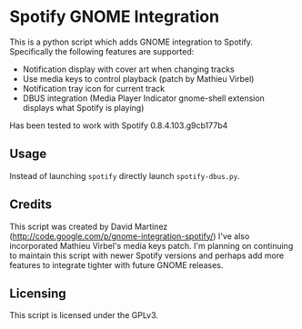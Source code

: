 Spotify GNOME Integration
=========================

This is a python script which adds GNOME integration to Spotify. Specifically
the following features are supported:

* Notification display with cover art when changing tracks
* Use media keys to control playback (patch by Mathieu Virbel)
* Notification tray icon for current track
* DBUS integration (Media Player Indicator gnome-shell extension displays what Spotify is playing)

Has been tested to work with Spotify 0.8.4.103.g9cb177b4

## Usage

Instead of launching `spotify` directly launch `spotify-dbus.py`.

## Credits

This script was created by David Martinez (http://code.google.com/p/gnome-integration-spotify/)
I've also incorporated Mathieu Virbel's media keys patch. I'm planning on
continuing to maintain this script with newer Spotify versions and perhaps add
more features to integrate tighter with future GNOME releases.

## Licensing

This script is licensed under the GPLv3.
